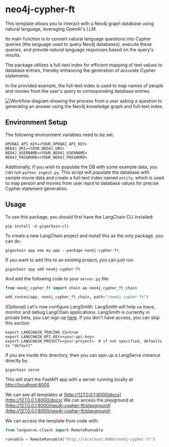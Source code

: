 
# neo4j-cypher-ft

This template allows you to interact with a Neo4j graph database using natural language, leveraging OpenAI's LLM. 

Its main function is to convert natural language questions into Cypher queries (the language used to query Neo4j databases), execute these queries, and provide natural language responses based on the query's results. 

The package utilizes a full-text index for efficient mapping of text values to database entries, thereby enhancing the generation of accurate Cypher statements. 

In the provided example, the full-text index is used to map names of people and movies from the user's query to corresponding database entries.

![Workflow diagram showing the process from a user asking a question to generating an answer using the Neo4j knowledge graph and full-text index.](https://raw.githubusercontent.com/langchain-ai/langchain/master/templates/neo4j-cypher-ft/static/workflow.png "Neo4j Cypher Workflow Diagram")

## Environment Setup

The following environment variables need to be set:

```
OPENAI_API_KEY=<YOUR_OPENAI_API_KEY>
NEO4J_URI=<YOUR_NEO4J_URI>
NEO4J_USERNAME=<YOUR_NEO4J_USERNAME>
NEO4J_PASSWORD=<YOUR_NEO4J_PASSWORD>
```

Additionally, if you wish to populate the DB with some example data, you can run `python ingest.py`.
This script will populate the database with sample movie data and create a full-text index named `entity`, which is used to map person and movies from user input to database values for precise Cypher statement generation.


## Usage

To use this package, you should first have the LangChain CLI installed:

```shell
pip install -U gigachain-cli
```

To create a new LangChain project and install this as the only package, you can do:

```shell
gigachain app new my-app --package neo4j-cypher-ft
```

If you want to add this to an existing project, you can just run:

```shell
gigachain app add neo4j-cypher-ft
```

And add the following code to your `server.py` file:
```python
from neo4j_cypher_ft import chain as neo4j_cypher_ft_chain

add_routes(app, neo4j_cypher_ft_chain, path="/neo4j-cypher-ft")
```

(Optional) Let's now configure LangSmith. 
LangSmith will help us trace, monitor and debug LangChain applications. 
LangSmith is currently in private beta, you can sign up [here](https://smith.langchain.com/). 
If you don't have access, you can skip this section


```shell
export LANGCHAIN_TRACING_V2=true
export LANGCHAIN_API_KEY=<your-api-key>
export LANGCHAIN_PROJECT=<your-project>  # if not specified, defaults to "default"
```

If you are inside this directory, then you can spin up a LangServe instance directly by:

```shell
gigachain serve
```

This will start the FastAPI app with a server running locally at 
[http://localhost:8000](http://localhost:8000)

We can see all templates at [http://127.0.0.1:8000/docs](http://127.0.0.1:8000/docs)
We can access the playground at [http://127.0.0.1:8000/neo4j-cypher-ft/playground](http://127.0.0.1:8000/neo4j-cypher-ft/playground)  

We can access the template from code with:

```python
from langserve.client import RemoteRunnable

runnable = RemoteRunnable("http://localhost:8000/neo4j-cypher-ft")
```
